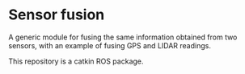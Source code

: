 # Sensor fusion
A generic module for fusing the same information obtained from two sensors, with an example of fusing GPS and LIDAR readings.

This repository is a catkin ROS package.

<!---
# temp
rosbag play 2016-12-14-17-25-07.bag /mavros/global_position/global:=gps1

rosbag play 2016-12-14-17-28-30.bag /mavros/global_position/global:=gps2
-->
